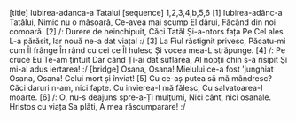 [title] Iubirea-adanca-a Tatalui
[sequence] 1,2,3,4,b,5,6
[1]
Iubirea-adânc-a Tatălui,
Nimic nu o măsoară,
Ce-avea mai scump El dărui,
Făcând din noi comoară.
[2]
/: Durere de neinchipuit,
Căci Tatăl Și-a-ntors fața
Pe Cel ales L-a părăsit,
Iar nouă ne-a dat viața! :/
[3]
La Fiul răstignit privesc,
Păcatu-mi cum Îl frânge
În rând cu cei ce Îl hulesc
Și vocea mea-L străpunge.
[4]
/: Pe cruce Eu Te-am țintuit
Dar când Ți-ai dat suflarea,
Al nopții chin s-a risipit
Și mi-ai adus iertarea! :/
[bridge]
Osana, Osana!
Mielului ce-a fost 'junghiat
Osana, Osana!
Celui mort și înviat!
[5]
Cu ce-aș putea să mă mândresc?
Căci daruri n-am, nici fapte.
Cu invierea-I mă fălesc,
Cu salvatoarea-I moarte.
[6]
/: O, nu-s deajuns spre-a-Ți mulțumi,
Nici cânt, nici osanale.
Hristos cu viața Sa plăti,
A mea răscumparare! :/

